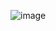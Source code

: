 ![image](https://github.com/Hakansen4/Pixi-sec-project/assets/62704352/db1e3371-daa1-4933-a113-270309d74c3f)



